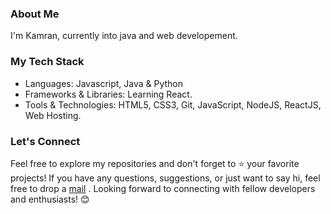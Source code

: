 ### About Me

I'm Kamran, currently into java and web developement. 

### My Tech Stack

- Languages: Javascript, Java & Python
- Frameworks & Libraries: Learning React.
- Tools & Technologies: HTML5, CSS3, Git, JavaScript, NodeJS, ReactJS, Web Hosting.

### Let's Connect

Feel free to explore my repositories and don't forget to ⭐️ your favorite projects! If you have any questions, suggestions, or just want to say hi, feel free to drop a [mail](mailto:@khankamranalwi@gmail.com) . Looking forward to connecting with fellow developers and enthusiasts! 😊
